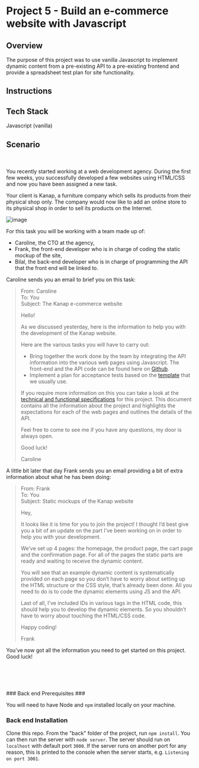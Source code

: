 <h1>Project 5 - Build an e-commerce website with Javascript</h1>
<h2>Overview</h2>
The purpose of this project was to use vanilla Javascript to implement dynamic content from a pre-existing API to a pre-existing frontend and provide a spreadsheet test plan for site functionality.
<h2>Instructions</h2>
<h2>Tech Stack</h2>
Javascript (vanilla)
<h2>Scenario</h2>
</br>
</br>
You recently started working at a web development agency. During the first few weeks, you successfully developed a few websites using HTML/CSS and now you have been assigned a new task.

Your client is Kanap, a furniture company which sells its products from their physical shop only. The company would now like to add an online store to its physical shop in order to sell its products on the Internet.

![image](https://github.com/ConnorTurnbull/Project-5-Build-an-E-Commerce-Website-with-Javascript/assets/110614970/1ae84d39-0896-4438-99e0-77f123cea7ba)

For this task you will be working with a team made up of:

- Caroline, the CTO at the agency,
- Frank, the front-end developer who is in charge of coding the static mockup of the site, 
- Bilal, the back-end developer who is in charge of programming the API that the front end will be linked to.

Caroline sends you an email to brief you on this task:

>From: Caroline</br>
To: You</br>
Subject: The Kanap e-commerce website 
>
>Hello!
>
>As we discussed yesterday, here is the information to help you with the development of the Kanap website.
>
>Here are the various tasks you will have to carry out:
>
>- Bring together the work done by the team by integrating the API information into the various web pages using Javascript. The front-end and the API code can be found here on [Github](https://github.com/OpenClassrooms-Student-Center/P5-Web-Dev-Kanap).
>- Implement a plan for acceptance tests based on the [template](https://github.com/ConnorTurnbull/Project-5-Build-an-E-Commerce-Website-with-Javascript/blob/master/WD%2BP5%2B-%2BTemplate%2Bfor%2Bacceptance%2Btest%2Bplan.xlsx) that we usually use.</br>
>
>If you require more information on this you can take a look at the [technical and functional specifications](https://github.com/ConnorTurnbull/Project-5-Build-an-E-Commerce-Website-with-Javascript/blob/master/WD%2BP5%2B-%2BFunctional%2Bspecifications.pdf) for this project. This document contains all the information about the project and highlights the expectations for each of the web pages and outlines the details of the API.
>
>Feel free to come to see me if you have any questions, my door is always open.
>
>Good luck!
>
>Caroline

A little bit later that day Frank sends you an email providing a bit of extra information about what he has been doing:

>From: Frank</br>
To: You</br>
Subject: Static mockups of the Kanap website
>
>Hey,
>
>It looks like it is time for you to join the project! I thought I’d best give you a bit of an update on the part I’ve been working on in order to help you with your development.
>
>We’ve set up 4 pages: the homepage, the product page, the cart page and the confirmation page. For all of the pages the static parts are ready and waiting to receive the dynamic content.
>
>You will see that an example dynamic content is systematically provided on each page so you don’t have to worry about setting up the HTML structure or the CSS style, that’s already been done. All you need to do is to code the dynamic elements using JS and the API.
>
>Last of all, I’ve included IDs in various tags in the HTML code, this should help you to develop the dynamic elements. So you shouldn’t have to worry about touching the HTML/CSS code.
>
>Happy coding!
>
>Frank

You’ve now got all the information you need to get started on this project. Good luck!

</br>
</br>
</br>
</br>
### Back end Prerequisites ###

You will need to have Node and `npm` installed locally on your machine.

### Back end Installation ###

Clone this repo. From the "back" folder of the project, run `npm install`. You 
can then run the server with `node server`. 
The server should run on `localhost` with default port `3000`. If the
server runs on another port for any reason, this is printed to the
console when the server starts, e.g. `Listening on port 3001`.
